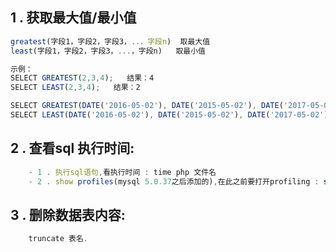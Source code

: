 ## 1 . 获取最大值/最小值
```javascript
greatest(字段1，字段2，字段3，..，字段n)  取最大值
least(字段1，字段2，字段3，...，字段n)   取最小值

示例：
SELECT GREATEST(2,3,4);   结果：4
SELECT LEAST(2,3,4);   结果：2

SELECT GREATEST(DATE('2016-05-02'), DATE('2015-05-02'), DATE('2017-05-02'));   结果：2017-05-02
SELECT LEAST(DATE('2016-05-02'), DATE('2015-05-02'), DATE('2017-05-02'));   结果：2015-05-02
```

## 2 . 查看sql 执行时间:
```javascript
    - 1 . 执行sql语句,看执行时间 : time php 文件名
    - 2 . show profiles(mysql 5.0.37之后添加的),在此之前要打开profiling : set profiling=on;
```
## 3 . 删除数据表内容:
```javascript
    truncate 表名.
```
